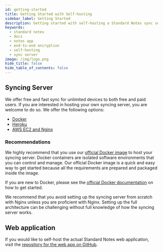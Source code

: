```yaml
---
id: getting-started
title: Getting Started with Self-hosting
sidebar_label: Getting Started
description: Getting started with self-hosting a Standard Notes sync server.
keywords:
  - standard notes
  - docs
  - notes app
  - end-to-end encryption
  - self-hosting
  - sync server
image: /img/logo.png
hide_title: false
hide_table_of_contents: false
---
```


## Syncing Server

We offer free and fast sync for unlimited devices to both free and paid users. If you are interested in hosting your own syncing server, you are welcome to do so. We offer the following options:

- [Docker](./docker.md)
- [Heroku](./heroku.md)
- [AWS EC2 and Nginx](./ec2-nginx.md)

### Recommendations

We highly recommend that you use our [official Docker image](https://hub.docker.com/repository/docker/standardnotes/syncing-server) to host your syncing server. Docker containers are isolated software environments that you can control and manage. Our official Docker image is a quick and easy way to get started because all the requirements are prepared and packaged inside the image.

If you are new to Docker, please see the [official Docker documentation](https://docs.docker.com/get-started/) on how to get started.

We recommend that you avoid setting up the syncing server from scratch with Nginx unless you are proficient with Nginx. Setting up the full architecture can be challenging without full knowledge of how the syncing server works.

## Web application

If you would like to self-host the actual Standard Notes web application, visit the [repository for the web app on GitHub](https://github.com/standardnotes/web).

